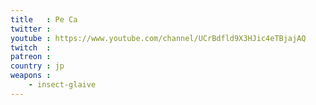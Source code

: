 ```yaml
---
title   : Pe Ca
twitter : 
youtube : https://www.youtube.com/channel/UCrBdfld9X3HJic4eTBjajAQ
twitch  : 
patreon : 
country : jp
weapons :
    - insect-glaive
---
```


